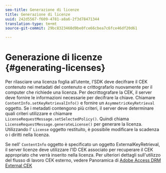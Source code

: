 ```yaml
---
seo-title: Generazione di licenze
title: Generazione di licenze
uuid: 242d5567-f609-4781-a8a6-2f3d78471344
translation-type: tm+mt
source-git-commit: 29bc8323460d9be0fce66cbea7c6fce46df20d61

---
```



# Generazione di licenze {#generating-licenses}

Per rilasciare una licenza foglia all’utente, l’SDK deve decifrare il CEK contenuto nei metadati del contenuto e crittografarlo nuovamente per il computer che richiede una licenza. Per decrittografare la CEK, il server deve fornire le informazioni necessarie per decifrare la chiave. Chiamare `ContentInfo.setKeyRetrievalInfo()` e fornire un `AsymmetricKeyRetrieval` oggetto. Se i metadati contengono più criteri, il server deve determinare quali criteri utilizzare e chiamare `LicenseRequestMessage.setSelectedPolicy()`. Quindi chiama `LicenseRequestMessage.generateLicense()` per generare la licenza. Utilizzando l&#39; `License` oggetto restituito, è possibile modificare la scadenza o i diritti nella licenza.

Se nell&#39; `ContentInfo` oggetto è specificato un oggetto ExternalKeyRetrieval, il server licenze deve utilizzare l&#39;ID CEK associato per recuperare il CEK appropriato che verrà inserito nella licenza. Per ulteriori dettagli sull&#39;utilizzo del flusso di lavoro CEK esterno, vedere Panoramica di [Adobe Access DRM External CEK](../../../aaxs-drm-xkey-mgmt/aaxs-drm-using-external-cek-overview.md)
